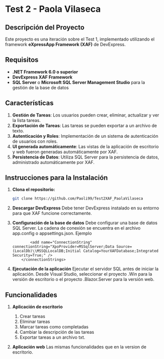 # Test 2 - Paola Vilaseca

## Descripción del Proyecto
Este proyecto es una iteración sobre el Test 1, implementado utilizando el framework **eXpressApp Framework (XAF)** de DevExpress. 

## Requisitos
- **.NET Framework 6.0 o superior**
- **DevExpress XAF Framework**
- **SQL Server** o **Microsoft SQL Server Management Studio** para la gestión de la base de datos

## Características
1. **Gestión de Tareas**: Los usuarios pueden crear, eliminar, actualizar y ver la lista tareas.
2. **Exportación de Tareas**: Las tareas se pueden exportar a un archivo de texto.
3. **Autenticación y Roles**: Implementación de un sistema de autenticación de usuarios con roles.
4. **UI generada automáticamente**: Las vistas de la aplicación de escritorio y web fueron generadas automáticamente por XAF.
5. **Persistencia de Datos**: Utiliza SQL Server para la persistencia de datos, administrado automáticamente por XAF.

## Instrucciones para la Instalación

1. **Clona el repositorio:**
   ```bash
   git clone https://github.com/Paoli99/Test2XAF_PaolaVilaseca
    ```

2. **Descargar DevExpress**
    Debe tener DevExpress instalado en su entorno para que XAF funcione correctamente. 

3. **Configuración de la base de datos**
    Debe configurar una base de datos SQL Server. La cadena de conexión se encuentra en el archivo app.config o appsettings.json.
    Ejemplo
    ``` <connectionStrings>
            <add name="ConnectionString" connectionString="XpoProvider=MSSqlServer;Data Source=(LocalDb)\\MSSQLLocalDB;Initial Catalog=YourXAFDatabase;Integrated Security=True;" />
        </connectionStrings>
     ```
4. **Ejecutación de la aplicación** 
    Ejecutar el servidor SQL antes de iniciar la aplicación.
    Desde Visual Studio, seleccionar el proyecto .Win para la versión de escritorio o el proyecto .Blazor.Server para la versión web.


## Funcionalidades 

1. **Aplicación de escritorio**
    1. Crear tareas
    2. Eliminar tareas
    3. Marcar tareas como completadas
    4. Cambiar la descripción de las tareas
    5. Exportar tareas a un archivo txt. 

2. **Aplicación web**
    Las mismas funcionalidades que en la version de escritorio. 


